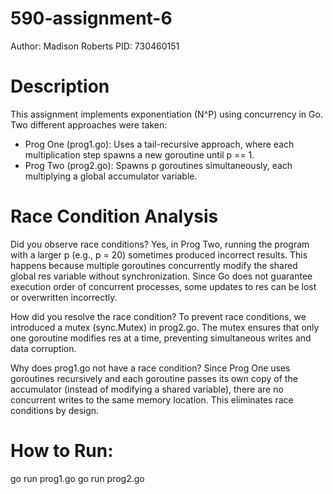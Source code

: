 # 590-assignment-6

Author: Madison Roberts
PID: 730460151

# Description 
This assignment implements exponentiation (N^P) using concurrency in Go. Two different approaches were taken:
- Prog One (prog1.go): Uses a tail-recursive approach, where each multiplication step spawns a new goroutine until p == 1.
- Prog Two (prog2.go): Spawns p goroutines simultaneously, each multiplying a global accumulator variable.

# Race Condition Analysis 
Did you observe race conditions?
Yes, in Prog Two, running the program with a larger p (e.g., p = 20) sometimes produced incorrect results. This happens because multiple goroutines concurrently modify the shared global res variable without synchronization. Since Go does not guarantee execution order of concurrent processes, some updates to res can be lost or overwritten incorrectly.

How did you resolve the race condition?
To prevent race conditions, we introduced a mutex (sync.Mutex) in prog2.go. The mutex ensures that only one goroutine modifies res at a time, preventing simultaneous writes and data corruption.

Why does prog1.go not have a race condition?
Since Prog One uses goroutines recursively and each goroutine passes its own copy of the accumulator (instead of modifying a shared variable), there are no concurrent writes to the same memory location. This eliminates race conditions by design.

# How to Run: 
go run prog1.go
go run prog2.go